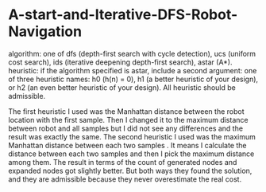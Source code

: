 # A-start-and-Iterative-DFS-Robot-Navigation
algorithm: one of dfs (depth-first search with cycle detection), ucs (uniform cost search), ids (iterative
deepening depth-first search), astar (A*).
heuristic: if the algorithm specified is astar, include a second argument: one of three heuristic names:
h0 (h(n) = 0), h1 (a better heuristic of your design), or h2 (an even better heuristic of your design). 
All heuristic should be admissible.

The first heuristic I used was the Manhattan distance between the robot location with the first
sample. Then I changed it to the maximum distance between robot and all samples but I did not
see any differences and the result was exactly the same.
The second heuristic I used was the maximum Manhattan distance between each two samples .
It means I calculate the distance between each two samples and then I pick the maximum
distance among them. The result in terms of the count of generated nodes and expanded nodes
got slightly better. But both ways they found the solution, and they are admissible because they
never overestimate the real cost.
